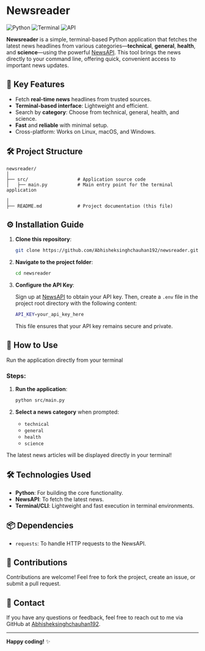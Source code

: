 # Newsreader

 
![Python](https://img.shields.io/badge/Python-3.x-blue.svg)
![Terminal](https://img.shields.io/badge/Terminal-App-green.svg)
![API](https://img.shields.io/badge/NewsAPI-Enabled-orange.svg)

**Newsreader** is a simple, terminal-based Python application that fetches the latest news headlines from various categories—**technical**, **general**, **health**, and **science**—using the powerful [NewsAPI](https://newsapi.org/). This tool brings the news directly to your command line, offering quick, convenient access to important news updates.

## 🎯 Key Features

- Fetch **real-time news** headlines from trusted sources.
- **Terminal-based interface**: Lightweight and efficient.
- Search by **category**: Choose from technical, general, health, and science.
- **Fast** and **reliable** with minimal setup.
- Cross-platform: Works on Linux, macOS, and Windows.

## 🛠️ Project Structure

```
newsreader/
│
├── src/                  # Application source code
│   ├── main.py           # Main entry point for the terminal application

│
├── README.md             # Project documentation (this file)

```

## ⚙️ Installation Guide

1. **Clone this repository**:

   ```bash
   git clone https://github.com/Abhisheksinghchauhan192/newsreader.git
   ```

2. **Navigate to the project folder**:

   ```bash
   cd newsreader
   ```




3. **Configure the API Key**:

   Sign up at [NewsAPI](https://newsapi.org/) to obtain your API key. Then, create a `.env` file in the project root directory with the following content:

   ```bash
   API_KEY=your_api_key_here
   ```

   This file ensures that your API key remains secure and private.

## 🚀 How to Use

Run the application directly from your terminal 

### Steps:

1. **Run the application**:

   ```bash
   python src/main.py
   ```

2. **Select a news category** when prompted:
   - `technical`
   - `general`
   - `health`
   - `science`


The latest news articles will be displayed directly in your terminal!

## 🛠 Technologies Used

- **Python**: For building the core functionality.
- **NewsAPI**: To fetch the latest news.
- **Terminal/CLI**: Lightweight and fast execution in terminal environments.

## 📦 Dependencies

- `requests`: To handle HTTP requests to the NewsAPI.


## 🙌 Contributions

Contributions are welcome! Feel free to fork the project, create an issue, or submit a pull request.

## 📧 Contact

If you have any questions or feedback, feel free to reach out to me via GitHub at [Abhisheksinghchauhan192](https://github.com/Abhisheksinghchauhan192).

---

**Happy coding!** ✨
